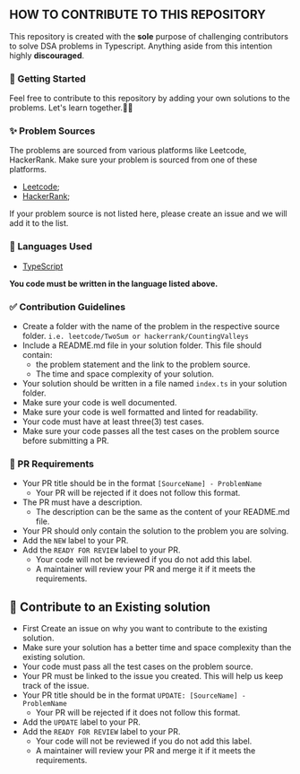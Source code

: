## HOW TO CONTRIBUTE TO THIS REPOSITORY

This repository is created with the **sole** purpose of challenging contributors to solve DSA problems in Typescript. 
Anything aside from this intention highly **discouraged**.

### :dart: Getting Started
Feel free to contribute to this repository by adding your own solutions to the problems. Let's learn together.👯‍♂️

### :sparkles: Problem Sources
The problems are sourced from various platforms like Leetcode, HackerRank.
Make sure your problem is sourced from one of these platforms.
- [Leetcode](https://leetcode.com/);
- [HackerRank](https://www.hackerrank.com/);
  
If your problem source is not listed here, please create an issue and we will add it to the list.

### :rocket: Languages Used
- [TypeScript](https://www.typescriptlang.org/)

**You code must be written in the language listed above.**

### :white_check_mark: Contribution Guidelines
- Create a folder with the name of the problem in  the respective source folder. `i.e. leetcode/TwoSum or hackerrank/CountingValleys`
- Include a README.md file in your solution folder. This file should contain:
  -  the problem statement and the link to the problem source.
  -  The time and space complexity of your solution.
- Your solution should be written in a file named `index.ts` in your solution folder.
- Make sure your code is well documented.
- Make sure your code is well formatted and linted for readability.
- Your code must have at least three(3) test cases.
- Make sure your code passes all the test cases on the problem source before submitting a PR.


### :checkered_flag: PR Requirements
- Your PR title should be in the format `[SourceName] - ProblemName`
  - Your PR will be rejected if it does not follow this format.
- The PR must have a description.
  - The description can be the same as the content of your README.md file.
- Your PR should only contain the solution to the problem you are solving.
- Add the `NEW` label to your PR.
- Add the `READY FOR REVIEW` label to your PR.
  - Your code will not be reviewed if you do not add this label.
  - A maintainer will review your PR and merge it if it meets the requirements.

## :checkered_flag: Contribute to an Existing solution
- First Create an issue on why you want to contribute to the existing solution.
- Make sure your solution has a better time and space complexity than the existing solution.
- Your code must pass all the test cases on the problem source.
- Your PR must be linked to the issue you created. This will help us keep track of the issue.
- Your PR title should be in the format `UPDATE: [SourceName] - ProblemName`
  - Your PR will be rejected if it does not follow this format.
- Add the `UPDATE` label to your PR.
- Add the `READY FOR REVIEW` label to your PR.
  - Your code will not be reviewed if you do not add this label.
  - A maintainer will review your PR and merge it if it meets the requirements.
